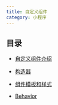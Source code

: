 ```yaml
---
title: 自定义组件
category: 小程序
---
```


## 目录

- [自定义组件介绍](intro.md)

- [构造器](component.md)

- [组件模板和样式](style.md)

- [Behavior](behavior.md) <MyBadge type="grey" text="高级" />
